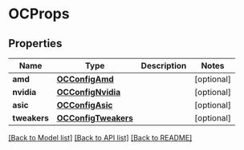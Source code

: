 # OCProps

## Properties
Name | Type | Description | Notes
------------ | ------------- | ------------- | -------------
**amd** | [**OCConfigAmd**](OCConfigAmd.md) |  | [optional] 
**nvidia** | [**OCConfigNvidia**](OCConfigNvidia.md) |  | [optional] 
**asic** | [**OCConfigAsic**](OCConfigAsic.md) |  | [optional] 
**tweakers** | [**OCConfigTweakers**](OCConfigTweakers.md) |  | [optional] 

[[Back to Model list]](../README.md#documentation-for-models) [[Back to API list]](../README.md#documentation-for-api-endpoints) [[Back to README]](../README.md)


